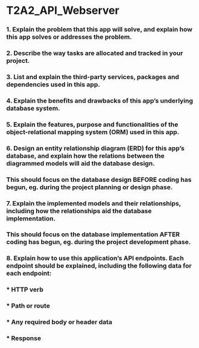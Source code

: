 # T2A2_API_Webserver

### 1. Explain the problem that this app will solve, and explain how this app solves or addresses the problem.


### 2. Describe the way tasks are allocated and tracked in your project.


### 3. List and explain the third-party services, packages and dependencies used in this app.


### 4. Explain the benefits and drawbacks of this app’s underlying database system.


### 5. Explain the features, purpose and functionalities of the object-relational mapping system (ORM) used in this app.


### 6. Design an entity relationship diagram (ERD) for this app’s database, and explain how the relations between the diagrammed models will aid the database design. 
### This should focus on the database design BEFORE coding has begun, eg. during the project planning or design phase.


### 7. Explain the implemented models and their relationships, including how the relationships aid the database implementation.
### This should focus on the database implementation AFTER coding has begun, eg. during the project development phase.


### 8. Explain how to use this application’s API endpoints. Each endpoint should be explained, including the following data for each endpoint:
### * HTTP verb
### * Path or route
### * Any required body or header data
### * Response